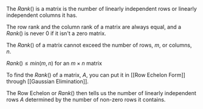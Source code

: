 The $Rank()$ is a matrix is the number of linearly independent rows or linearly independent columns it has.

The row rank and the column rank of a matrix are always equal, and a $Rank()$ is never $0$ if it isn't a zero matrix.

The $Rank()$ of a matrix cannot exceed the number of rows, $m$, or columns, $n$.

$Rank() ≤ min(m,n)$ for an $m\times n$ matrix

To find the $Rank()$ of a matrix, $A$, you can put it in [[Row Echelon Form]] through [[Gaussian Elimination]]. 

The Row Echelon or $Rank()$ then tells us the number of linearly independent rows $A$ determined by the number of non-zero rows it contains.